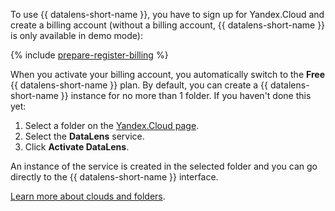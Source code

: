 To use {{ datalens-short-name }}, you have to sign up for Yandex.Cloud and create a billing account (without a billing account, {{ datalens-short-name }} is only available in demo mode):

{% include [prepare-register-billing](../_solutions_includes/prepare-register-billing.md) %}

When you activate your billing account, you automatically switch to the **Free** {{ datalens-short-name }} plan. By default, you can create a {{ datalens-short-name }} instance for no more than 1 folder. If you haven't done this yet:

1. Select a folder on the [Yandex.Cloud page](https://console.cloud.yandex.ru/cloud).
1. Select the **DataLens** service.
1. Click **Activate DataLens**.

An instance of the service is created in the selected folder and you can go directly to the {{ datalens-short-name }} interface.

[Learn more about clouds and folders](../../resource-manager/concepts/resources-hierarchy.md).

